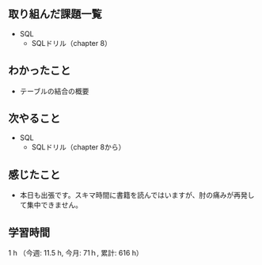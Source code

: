 ## 取り組んだ課題一覧
- SQL
    - SQLドリル（chapter 8）    
## わかったこと
- テーブルの結合の概要

## 次やること
- SQL
    - SQLドリル（chapter 8から）

## 感じたこと
- 本日も出張です。スキマ時間に書籍を読んではいますが、肘の痛みが再発して集中できません。
    
## 学習時間
1 h （今週: 11.5 h, 今月: 71ｈ, 累計: 616 h）